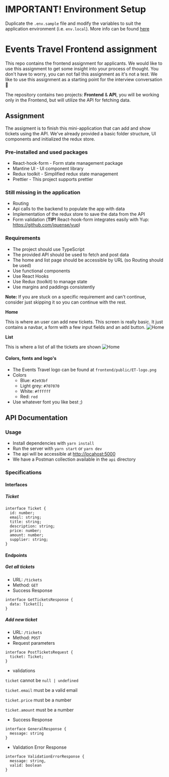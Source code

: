 # IMPORTANT! Environment Setup

Duplicate the `.env.sample` file and modify the variables to suit the application environment (i.e. `env.local`). More info can be found [here](https://create-react-app.dev/docs/adding-custom-environment-variables/)

# Events Travel Frontend assignment

This repo contains the frontend assignment for applicants. We would like to use this assignment to get some insight into your process of thought. You don't have to worry, you can not fail this assignment as it's not a test. We like to use this assignment as a starting point for the interview conversation 🙂

The repository contains two projects: **Frontend** & **API**, you will be working only in the Frontend, but will utilize the API for fetching data.

## Assignment

The assigment is to finish this mini-application that can add and show tickets using the API. We've already provided a basic folder structure, UI components and initialized the redux store.

### Pre-installed and used packages
- React-hook-form - Form state management package
- Mantine UI - UI component library
- Redux toolkit - Simplified redux state management
- Prettier - This project supports prettier

### Still missing in the application
- Routing
- Api calls to the backend to populate the app with data
- Implementation of the redux store to save the data from the API
- Form validation (<b>TIP!</b> React-hook-form integrates easily with Yup: https://github.com/jquense/yup) 

### Requirements

- The project should use TypeScript
- The provided API should be used to fetch and post data
- The home and list page should be accessible by URL (so Routing should be used)
- Use functional components
- Use React Hooks
- Use Redux (toolkit) to manage state
- Use margins and paddings consistently

**Note:** If you are stuck on a specific requirement and can't continue, consider just skipping it so you can continue with the rest.

**Home**

This is where an user can add new tickets. This screen is really basic. It just contains a navbar, a form with a few input fields and an add button.
![Home](https://firebasestorage.googleapis.com/v0/b/fe-assignment-d05f6.appspot.com/o/ticket-form.png?alt=media&token=3657cf34-7bf9-4d58-a74e-a85796ddaf57)

**List**

This is where a list of all the tickets are shown
![Home](https://firebasestorage.googleapis.com/v0/b/fe-assignment-d05f6.appspot.com/o/ticket-list.png?alt=media&token=976758f0-c167-4d95-8215-2e64498a28bc)

#### Colors, fonts and logo's

- The Events Travel logo can be found at `frontend/public/ET-logo.png`
- Colors
  - Blue: `#2e93bf`
  - Light grey: `#707070`
  - White: `#ffffff`
  - Red: `red`
- Use whatever font you like best ;)

## API Documentation

### Usage

- Install dependencies with `yarn install`
- Run the server with `yarn start` or `yarn dev`
- The api will be accessible at [http://locahost:5000](http://localhost:5000 ) 
- We have a Postman collection available in the `api` directory

### Specifications

#### Interfaces

##### Ticket

```
interface Ticket {
  id: number;
  email: string;
  title: string;
  description: string;
  price: number;
  amount: number;
  supplier: string;
}
```

#### Endpoints

##### Get all tickets

- URL:
  `/tickets`
- Method:
  `GET`
- Success Response

```
interface GetTicketsResponse {
  data: Ticket[];
}
```

##### Add new ticket

- URL:
  `/tickets`
- Method:
  `POST`
- Request parameters

```
interface PostTicketsRequest {
  ticket: Ticket;
}
```

- validations

`ticket` cannot be `null | undefined`

`ticket.email` must be a valid email

`ticket.price` must be a number

`ticket.amount` must be a number

- Success Response

```
interface GeneralResponse {
  message: string
}
```

- Validation Error Response

```
interface ValidationErrorResponse {
  message: string,
  valid: boolean
}
```

